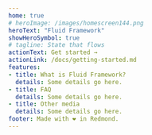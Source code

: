 ```yaml
---
home: true
# heroImage: /images/homescreen144.png
heroText: "Fluid Framework"
showHeroSymbol: true
# tagline: State that flows
actionText: Get started →
actionLink: /docs/getting-started.md
features:
- title: What is Fluid Framework?
  details: Some details go here.
- title: FAQ
  details: Some details go here.
- title: Other media
  details: Some details go here.
footer: Made with ❤ in Redmond.
---
```



